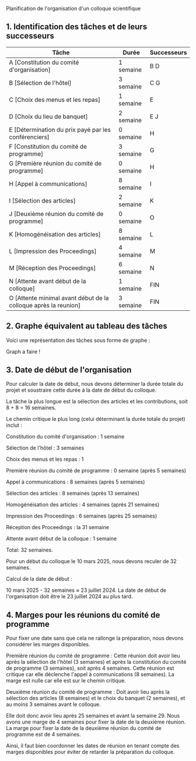 Planification de l'organisation d'un colloque scientifique
## 1. Identification des tâches et de leurs successeurs

| Tâche | Durée | Successeurs |
| --- | --- | --- |
| A [Constitution du comité d'organisation] | 1 semaine | B D |
| B [Sélection de l'hôtel] | 3 semaine | C G |
| C [Choix des menus et les repas] | 1 semaine |  E |
| D  [Choix du lieu de banquet] | 2 semaine | E J |
| E [Détermination du prix payé par les conférenciers] | 0 semaine | H |
| F [Constitution du comité de programme] | 3 semaine | G |
| G [Première réunion du comité de programme] | 0 semaine | H |
| H [Appel à communications] | 8 semaine | I |
| I [Sélection des articles] | 2 semaine | K |
| J [Deuxième réunion du comité de programme] | 0 semaine | O |
| K [Homogénéisation des articles] | 8 semaine | L |
| L [Impression des Proceedings] | 4 semaine | M |
| M [Réception des Proceedings] | 6 semaine | N |
| N [Attente avant début de la colloque] | 1 semaine | FIN |
| O [Attente minimal avant début de la colloque après la reunion] | 3 semaine | FIN |




## 2. Graphe équivalent au tableau des tâches
Voici une représentation des tâches sous forme de graphe :

Graph a faire !


## 3. Date de début de l'organisation
Pour calculer la date de début, nous devons déterminer la durée totale du projet et soustraire cette durée à la date de début du colloque.

La tâche la plus longue est la sélection des articles et les contributions, soit 8 + 8 = 16 semaines.

Le chemin critique le plus long (celui déterminant la durée totale du projet) inclut :

Constitution du comité d'organisation : 1 semaine

Sélection de l'hôtel : 3 semaines

Choix des menus et les repas : 1

Première réunion du comité de programme : 0 semaine (après 5 semaines)

Appel à communications : 8 semaines (après 5 semaines)

Sélection des articles : 8 semaines (après 13 semaines)

Homogénéisation des articles : 4 semaines (après 21 semaines)

Impression des Proceedings : 6 semaines (après 25 semaines)

Réception des Proceedings : la 31 semaine

Attente avant début de la colloque : 1 semaine

Total: 32 semaines.

Pour un début du colloque le 10 mars 2025, nous devons reculer de 32 semaines.

Calcul de la date de début :

10 mars 2025 - 32 semaines ≈ 23 juillet 2024.
La date de début de l'organisation doit être le 23 juillet 2024 au plus tard.




## 4. Marges pour les réunions du comité de programme
Pour fixer une date sans que cela ne rallonge la préparation, nous devons considérer les marges disponibles.

Première réunion du comité de programme : Cette réunion doit avoir lieu après la sélection de l'hôtel (3 semaines) et après la constitution du comité de programme (3 semaines), soit après 4 semaines. Cette réunion est critique car elle déclenche l'appel à communications (8 semaines). La marge est nulle car elle est sur le chemin critique.

Deuxième réunion du comité de programme : Doit avoir lieu après la sélection des articles (8 semaines) et le choix du banquet (2 semaines), et au moins 3 semaines avant le colloque.

Elle doit donc avoir lieu après 25 semaines et avant la semaine 29.
Nous avons une marge de 4 semaines pour fixer la date de la deuxième réunion.
La marge pour fixer la date de la deuxième réunion du comité de programme est de 4 semaines.

Ainsi, il faut bien coordonner les dates de réunion en tenant compte des marges disponibles pour éviter de retarder la préparation du colloque.
